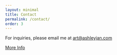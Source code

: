 ```yaml
---
layout: minimal
title: Contact
permalink: /contact/
order: 3
---
```


For inquiries, please email me at art@ashleyjan.com

<a href="https://linktr.ee/ashleyjanart">More Info</a>